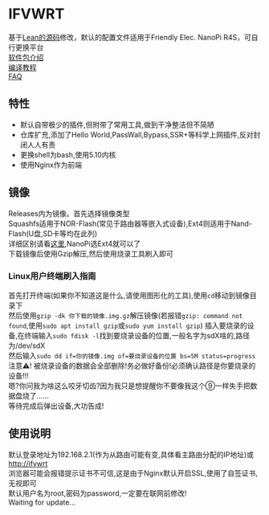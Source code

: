 # IFVWRT
基于[Lean的源码](https://github.com/coolsnowwolf/lede)修改，默认的配置文件适用于Friendly Elec. NanoPi R4S，可自行更换平台  
[软件包介绍](README_IPK.md)  
[编译教程](README_COMPILE.md)  
[FAQ](README_FAQ.md)
## 特性
* 默认自带极少的插件,但附带了常用工具,做到干净整洁但不简陋  
* 仓库扩充,添加了Hello World,PassWall,Bypass,SSR+等科学上网插件,反对封闭人人有责  
* 更换shell为bash,使用5.10内核  
* 使用Nginx作为前端  
## 镜像
Releases内为镜像。首先选择镜像类型  
Squashfs适用于NOR-Flash(常见于路由器等嵌入式设备),Ext4则适用于Nand-Flash(U盘,SD卡等均在此列)  
详细区别请看[这里](https://forum.openwrt.org/t/ext4-vs-squashfs/25187),NanoPi选Ext4就可以了  
下载镜像后使用Gzip解压,然后使用烧录工具刷入即可  
### Linux用户终端刷入指南  
首先打开终端(如果你不知道这是什么,请使用图形化的工具),使用`cd`移动到镜像目录下  
然后使用`gzip -dk 你下载的镜像.img.gz`解压镜像(若报错`gzip: command not found`,使用`sudo apt install gzip`或`sudo yum install gzip`)
插入要烧录的设备,在终端输入`sudo fdisk -l`找到要烧录设备的位置,一般名字为sdX啥的,路径为/dev/sdX  
然后输入`sudo dd if=你的镜像.img of=要烧录设备的位置 bs=5M status=progress`  
注意⚠️! 被烧录设备的数据会全部删除!务必做好备份!必须确认路径是你要烧录的设备!!!  
嗯?你问我为啥这么咬牙切齿?因为我只是想提醒你不要像我这个⑨一样失手把数据盘烧了......  
等待完成后弹出设备,大功告成!  
## 使用说明  
默认登录地址为192.168.2.1(作为从路由可能有变,具体看主路由分配的IP地址)或<http://ifvwrt>  
浏览器可能会报错提示证书不可信,这是由于Nginx默认开启SSL,使用了自签证书,无视即可  
默认用户名为root,密码为password,一定要在联网前修改!  
Waiting for update...
